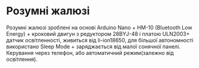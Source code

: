 # Розумні жалюзі
Розумні жалюзі зроблені на основі Arduino Nano + HM-10 (Bluetooth Low Energy) + кроковий двигун з редуктором 28BYJ-48 і платою ULN2003+ датчик освітленності, живиться від li-ion18650, для більшої автономності використано Sleep Mode + заряджається від малої сонячної панелі. Керування через телефон, або автоматичний режим(залежно від освітлення). 
